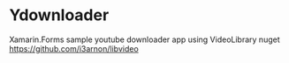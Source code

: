 # Ydownloader
Xamarin.Forms sample youtube downloader app using VideoLibrary nuget
https://github.com/i3arnon/libvideo

